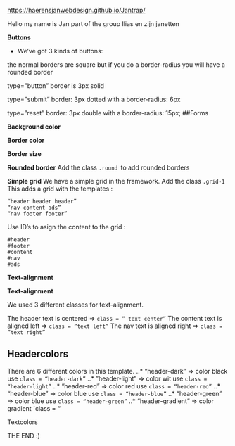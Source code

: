 https://haerensjanwebdesign.github.io/Jantrap/

Hello my name is Jan part of the group Ilias en zijn  janetten

**Buttons**

-  We’ve got 3 kinds of buttons:
 
 the normal borders are square but if you do a border-radius you will have a rounded border

type="button”    border is  3px solid 

type="submit”   border: 3px dotted with a border-radius: 6px

type=”reset”   border: 3px double with a border-radius: 15px;
##Forms 

**Background color**

**Border color**

**Border size**

**Rounded border**
Add the class `.round `to add rounded borders

**Simple grid**
We have a simple grid in the framework.
Add the class `.grid-1`
This adds a grid with the templates :

```
“header header header”
“nav content ads”
“nav footer footer”
```

Use ID’s to asign the content to the grid : 
```
#header 
#footer 
#content
#nav
#ads
```

**Text-alignment**

**Text-alignment**

We used 3 different classes for text-alignment.

The header text is centered => `class = ” text center”`
The content text is aligned left =>  `class = ”text left”`
The nav text is aligned right => `class = ”text right”`
 


## Headercolors
There are 6 different colors in this template.
..* “header-dark” => color black use `class = “header-dark”`
..* ”header-light” => color wit use `class = “header-light”`
..* “header-red” => color red use `class = “header-red”`
..* “header-blue” => color blue use `class = “header-blue”`
..* “header-green” => color blue use `class = “header-green”`
..* “header-gradient” => color gradient `class = “

Textcolors 

THE END :) 




